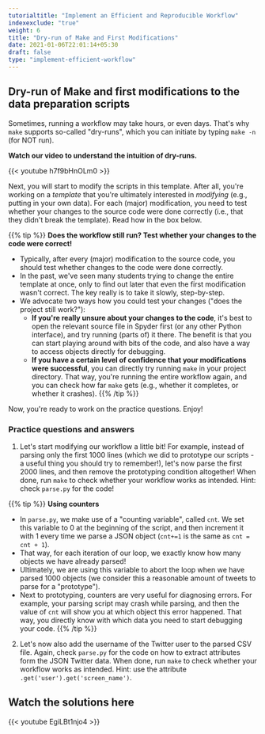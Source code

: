 ```yaml
---
tutorialtitle: "Implement an Efficient and Reproducible Workflow"
indexexclude: "true"
weight: 6
title: "Dry-run of Make and First Modifications"
date: 2021-01-06T22:01:14+05:30
draft: false
type: "implement-efficient-workflow"
---
```


## Dry-run of Make and first modifications to the data preparation scripts

Sometimes, running a workflow may take hours, or even days. That's why `make`
supports so-called "dry-runs", which you can initiate by typing `make -n` (for NOT run).

**Watch our video to understand the intuition of dry-runs.**

{{< youtube h7f9bHnOLm0 >}}


Next, you will start to modify the scripts in this template. After all, you're working on a *template* that you're ultimately interested in *modifying* (e.g., putting in your own data). For each (major) modification, you need to test whether your changes to the source code were done correctly (i.e., that they didn't break the template). Read how in the box below.

{{% tip %}}
**Does the workflow still run? Test whether your changes to the code were correct!**

- Typically, after every (major) modification to the source code, you should test whether changes to the code were done correctly.
- In the past, we've seen many students trying to change the entire template at once, only to find out later that even the first modification wasn't correct. The key really is to take it slowly, step-by-step.
- We advocate two ways how you could test your changes ("does the project still work?"):
    - **If you're really unsure about your changes to the code**, it's best to open the relevant source file in Spyder first (or any other Python interface), and try running (parts of) it there. The benefit is that you can start playing around with bits of the code, and also have a way to access objects directly for debugging.
    - **If you have a certain level of confidence that your modifications were successful**, you can directly try running `make` in your project directory. That way, you're running the entire workflow again, and you can check how far `make` gets (e.g., whether it completes, or whether it crashes).
{{% /tip %}}

Now, you're ready to work on the practice questions. Enjoy!

### Practice questions and answers

1) Let's start modifying our workflow a little bit! For example,
instead of parsing only the first 1000 lines (which we did
to prototype our scripts - a useful thing you should try to remember!),
let's now parse the first 2000 lines, and then remove the prototyping
condition altogether! When done, run `make` to check whether your workflow works as intended. Hint: check `parse.py` for the code!

{{% tip %}}
**Using counters**
- In `parse.py`, we make use of a "counting variable", called `cnt`. We set this variable to 0 at the beginning of the script, and then increment it with 1 every time we parse a JSON object (`cnt+=1` is the same as `cnt = cnt + 1`).
- That way, for each iteration of our loop, we exactly know how many objects we have already parsed!
- Ultimately, we are using this variable to abort the loop when we have parsed 1000 objects (we consider this a reasonable amount of tweets to parse for a "prototype").
- Next to prototyping, counters are very useful for diagnosing errors. For example, your parsing script may crash while parsing, and then the value of `cnt` will show you at which object this error happened. That way, you directly know with which data you need to start debugging your code.
{{% /tip %}}

2) Let's now also add the username of the Twitter user to the parsed
CSV file. Again, check `parse.py` for the code on how to
extract attributes form the JSON Twitter data. When done, run `make` to check whether your workflow works as intended. Hint: use the
attribute `.get('user').get('screen_name')`.

## Watch the solutions here

{{< youtube EgiLBt1njo4 >}}
